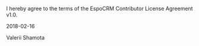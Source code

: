 I hereby agree to the terms of the EspoCRM Contributor License Agreement v1.0.

2018-02-16

Valerii Shamota
